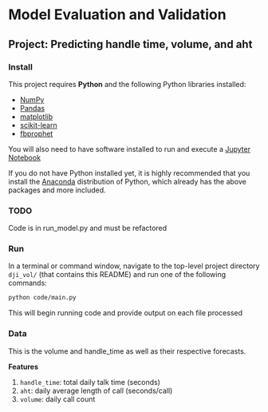 # Model Evaluation and Validation
## Project: Predicting handle time, volume, and aht

### Install

This project requires **Python** and the following Python libraries installed:

- [NumPy](http://www.numpy.org/)
- [Pandas](http://pandas.pydata.org/)
- [matplotlib](http://matplotlib.org/)
- [scikit-learn](http://scikit-learn.org/stable/)
- [fbprophet](https://facebook.github.io/prophet/)

You will also need to have software installed to run and execute a [Jupyter Notebook](http://ipython.org/notebook.html)

If you do not have Python installed yet, it is highly recommended that you install the [Anaconda](http://continuum.io/downloads) distribution of Python, which already has the above packages and more included. 

### TODO

Code is in run_model.py and must be refactored

### Run

In a terminal or command window, navigate to the top-level project directory `dji_vol/` (that contains this README) and run one of the following commands:

```bash
python code/main.py
```  

This will begin running code and provide output on each file processed

### Data

This is the volume and handle_time as well as their respective forecasts.

**Features**
1. `handle_time`: total daily talk time (seconds)
2. `aht`: daily average length of call (seconds/call)
3. `volume`: daily call count

